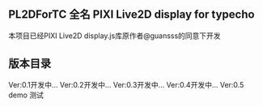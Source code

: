 ## PL2DForTC 全名 PIXI Live2D display for typecho
本项目已经PIXI Live2D display.js库原作者<a herf="https://github.com/guansss">@guansss</a>的同意下开发

## 版本目录
  Ver:0.1开发中...
  Ver:0.2开发中...
  Ver:0.3开发中...
  Ver:0.4开发中...
  Ver:0.5 demo 测试
